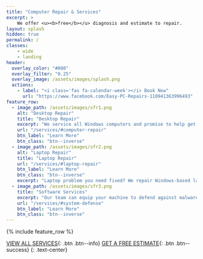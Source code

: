 ```yaml
---
title: "Computer Repair & Services"
excerpt: >
    We offer <u><b>free</b></u> diagnosis and estimate to repair.
layout: splash
hidden: true
permalink: /
classes: 
    - wide
    - landing
header:
  overlay_color: "#000"
  overlay_filter: "0.25"
  overlay_image: /assets/images/splash.png
  actions:
    - label: "<i class='fas fa-calendar-week'></i> Book Now"
      url: "https://www.facebook.com/Easy-PC-Repairs-110941363996493"
feature_row:
  - image_path: /assets/images/sfr1.png
    alt: "Desktop Repair"
    title: "Desktop Repair"
    excerpt: "We service all Windows computers and promise to help get your PC running optimally."
    url: "/services/#computer-repair"
    btn_label: "Learn More"
    btn_class: "btn--inverse"
  - image_path: /assets/images/sfr2.png
    alt: "Laptop Repair"
    title: "Laptop Repair"
    url: "/services/#laptop-repair"
    btn_label: "Learn More"
    btn_class: "btn--inverse"   
    excerpt: "Laptop problem you need fixed? We repair Windows-based laptops of all brands."
  - image_path: /assets/images/sfr3.png
    title: "Software Services"
    excerpt: "Our team can equip your machine to defend against malware and other viruses."
    url: "/services/#system-defense"
    btn_label: "Learn More"
    btn_class: "btn--inverse"
---
```


{% include feature_row %}


[VIEW ALL SERVICES](/services/){: .btn .btn--info} [GET A FREE ESTIMATE](https://www.facebook.com/Easy-PC-Repairs-110941363996493){: .btn .btn--success}
{: .text-center}
